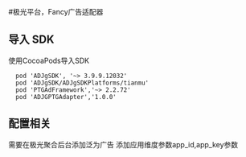 #极光平台，Fancy广告适配器

## 导入 SDK
使用CocoaPods导入SDK

```shell
  pod 'ADJgSDK', '~> 3.9.9.12032'
  pod 'ADJgSDK/ADJgSDKPlatforms/tianmu'
  pod 'PTGAdFramework','~> 2.2.72'
  pod 'ADJGPTGAdapter','1.0.0'
```

## 配置相关
需要在极光聚合后台添加泛为广告 添加应用维度参数app_id,app_key参数
